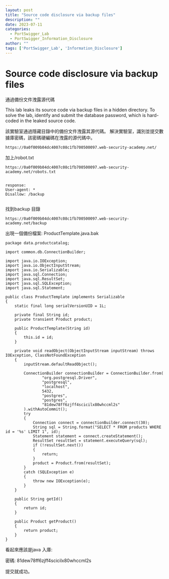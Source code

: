 ```yaml
---
layout: post
title: "Source code disclosure via backup files"
description: ""
date: 2023-07-11
categories:
  - PortSwigger_Lab
  - PortSwigger_Information_Disclosure
author: ""
tags: ['PortSwigger_Lab', 'Information_Disclosure']
---
```






# Source code disclosure via backup files

通過備份文件洩露源代碼




This lab leaks its source code via backup files in a hidden directory. To solve the lab, identify and submit the database password, which is hard-coded in the leaked source code.

該實驗室通過隱藏目錄中的備份文件洩露其源代碼。 解決實驗室，識別並提交數據庫密碼，該密碼硬編碼在洩露的源代碼中。


```
https://0a0f009b04dc4007c08c1fb700500097.web-security-academy.net/
```

加上/robot.txt

```
https://0a0f009b04dc4007c08c1fb700500097.web-security-academy.net/robots.txt


response:
User-agent: *
Disallow: /backup


```

找到backup 目錄


```
https://0a0f009b04dc4007c08c1fb700500097.web-security-academy.net/backup
```


出現一個備份檔案:
ProductTemplate.java.bak

```
package data.productcatalog;

import common.db.ConnectionBuilder;

import java.io.IOException;
import java.io.ObjectInputStream;
import java.io.Serializable;
import java.sql.Connection;
import java.sql.ResultSet;
import java.sql.SQLException;
import java.sql.Statement;

public class ProductTemplate implements Serializable
{
    static final long serialVersionUID = 1L;

    private final String id;
    private transient Product product;

    public ProductTemplate(String id)
    {
        this.id = id;
    }

    private void readObject(ObjectInputStream inputStream) throws IOException, ClassNotFoundException
    {
        inputStream.defaultReadObject();

        ConnectionBuilder connectionBuilder = ConnectionBuilder.from(
                "org.postgresql.Driver",
                "postgresql",
                "localhost",
                5432,
                "postgres",
                "postgres",
                "81dew78ff6zjff4scicilx80whccml2s"
        ).withAutoCommit();
        try
        {
            Connection connect = connectionBuilder.connect(30);
            String sql = String.format("SELECT * FROM products WHERE id = '%s' LIMIT 1", id);
            Statement statement = connect.createStatement();
            ResultSet resultSet = statement.executeQuery(sql);
            if (!resultSet.next())
            {
                return;
            }
            product = Product.from(resultSet);
        }
        catch (SQLException e)
        {
            throw new IOException(e);
        }
    }

    public String getId()
    {
        return id;
    }

    public Product getProduct()
    {
        return product;
    }
}
```

看起來應該是java 入庫:

密碼:
81dew78ff6zjff4scicilx80whccml2s


提交就成功。